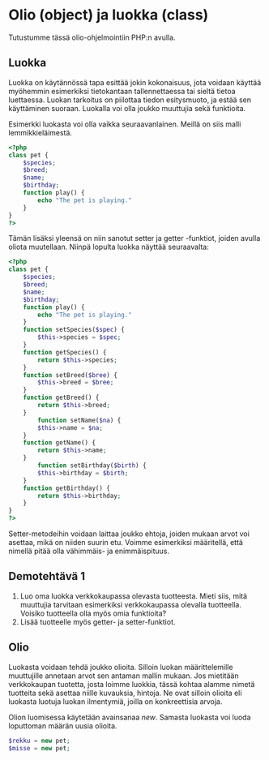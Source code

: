 # Olio (object) ja luokka (class)

Tutustumme tässä olio-ohjelmointiin PHP:n avulla.

## Luokka 

Luokka on käytännössä tapa esittää jokin kokonaisuus, jota voidaan käyttää myöhemmin esimerkiksi tietokantaan tallennettaessa tai sieltä tietoa luettaessa. Luokan tarkoitus on piilottaa tiedon esitysmuoto, ja estää sen käyttäminen suoraan. Luokalla voi olla joukko muuttujia sekä funktioita.

Esimerkki luokasta voi olla vaikka seuraavanlainen. Meillä on siis malli lemmikkieläimestä.

````php
<?php
class pet {
    $species;
    $breed;
    $name;
    $birthday;
    function play() {
        echo "The pet is playing."
    }
}
?>
````
Tämän lisäksi yleensä on niin sanotut setter ja getter -funktiot, joiden avulla oliota muutellaan. Niinpä lopulta luokka näyttää seuraavalta:

````php
<?php
class pet {
    $species;
    $breed;
    $name;
    $birthday;
    function play() {
        echo "The pet is playing."
    }
    function setSpecies($spec) {
        $this->species = $spec;
    }
    function getSpecies() {
        return $this->species;
    }
    function setBreed($bree) {
        $this->breed = $bree;
    }
    function getBreed() {
        return $this->breed;
    }
        function setName($na) {
        $this->name = $na;
    }
    function getName() {
        return $this->name;
    }
        function setBirthday($birth) {
        $this->birthday = $birth;
    }
    function getBirthday() {
        return $this->birthday;
    }
}
?>
````

Setter-metodeihin voidaan laittaa joukko ehtoja, joiden mukaan arvot voi asettaa, mikä on niiden suurin etu. Voimme esimerkiksi määritellä, että nimellä pitää olla vähimmäis- ja enimmäispituus.


## Demotehtävä 1

1. Luo oma luokka verkkokaupassa olevasta tuotteesta. Mieti siis, mitä muuttujia tarvitaan esimerkiksi verkkokaupassa olevalla tuotteella. Voisiko tuotteella olla myös omia funktioita? 
2. Lisää tuotteelle myös getter- ja setter-funktiot.

## Olio

Luokasta voidaan tehdä joukko olioita. Silloin luokan määrittelemille muuttujille annetaan arvot sen antaman mallin mukaan. Jos mietitään verkkokaupan tuotetta, josta loimme luokkia, tässä kohtaa alamme nimetä tuotteita sekä asettaa niille kuvauksia, hintoja. Ne ovat silloin olioita eli luokasta luotuja luokan ilmentymiä, joilla on konkreettisia arvoja.

Olion luomisessa käytetään avainsanaa *new*. Samasta luokasta voi luoda loputtoman määrän uusia olioita.

````php
$rekku = new pet;
$misse = new pet;
````